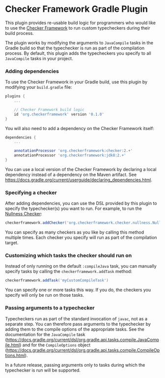# Checker Framework Gradle Plugin

This plugin provides re-usable build logic for programmers who
would like to use the 
[Checker Framework](https://checkerframework.org)
to run custom typecheckers during their build process.

The plugin works by modifying the arguments to `JavaCompile`
tasks in the Gradle build so that the typechecker is run
as part of the compilation process. By default, this plugin
adds the typecheckers you specify to all `JavaCompile` tasks
in your project.

### Adding dependencies

To use the Checker Framework in your Gradle build, use this
plugin by modifying your `build.gradle` file:

```groovy
plugins {
    ...

    // Checker Framework build logic
    id 'org.checkerframework' version '0.1.0'
}
```

You will also need to add a dependency on the Checker Framework
itself:

```groovy
dependencies {
    ...

    annotationProcessor 'org.checkerframework:checker:2.+'
    annotationProcessor 'org.checkerframework:jdk8:2.+'
}
```

You can use a local version of the Checker Framework by
declaring a local dependency instead of a dependency on
the Maven artifact. See
https://docs.gradle.org/current/userguide/declaring_dependencies.html.

### Specifying a checker

After adding dependencies, you can use the DSL provided by this
plugin to specify the typechecker(s) you want to run. For
example, to run the
 [Nullness Checker](https://checkerframework.org/manual/#nullness-checker):
 
 ```groovy
 checkerframework.addChecker('org.checkerframework.checker.nullness.NullnessChecker')
```

You can specify as many checkers as you like by calling this
method multiple times. Each checker you specify will run as
part of the compilation target.

### Customizing which tasks the checker should run on

Instead of only running on the default `:compileJava` task,
you can manually specify tasks by calling the 
`checkerframework.addTask` method:

```groovy
checkerframework.addTask('myCustomCompileTask')
```

You can specify one or more tasks this way. If you do,
the checkers you specify will only be run on those tasks.

### Passing arguments to a typechecker

Typecheckers run as part of the standard invocation of `javac`,
not as a separate step. You can therefore pass arguments to the
typechecker by adding them to the compile options of the
appropriate tasks. See the documentation for the `JavaCompile`
task (https://docs.gradle.org/current/dsl/org.gradle.api.tasks.compile.JavaCompile.html)
and for the `CompileOptions` object
(https://docs.gradle.org/current/dsl/org.gradle.api.tasks.compile.CompileOptions.html).

In a future release, passing arguments only to tasks during
which the typechecker is run will be supported.
